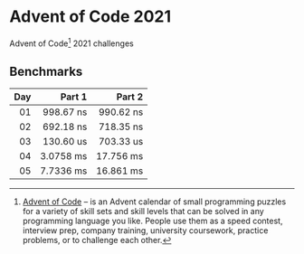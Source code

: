 # Advent of Code 2021

Advent of Code[^aoc] 2021 challenges

## Benchmarks

| Day |      Part 1 |     Part 2 |
| --: | ----------: | ---------: |
|  01 | 998.67 ns | 990.62 ns |
|  02 | 692.18 ns | 718.35 ns |
|  03 | 130.60 us | 703.33 us |
|  04 | 3.0758 ms | 17.756 ms |
|  05 | 7.7336 ms | 16.861 ms |

[^aoc]: [Advent of Code][aoc] – is an Advent calendar of small programming puzzles for a variety of skill sets and skill levels that can be solved in any programming language you like. People use them as a speed contest, interview prep, company training, university coursework, practice problems, or to challenge each other.

[aoc]: https://adventofcode.com
